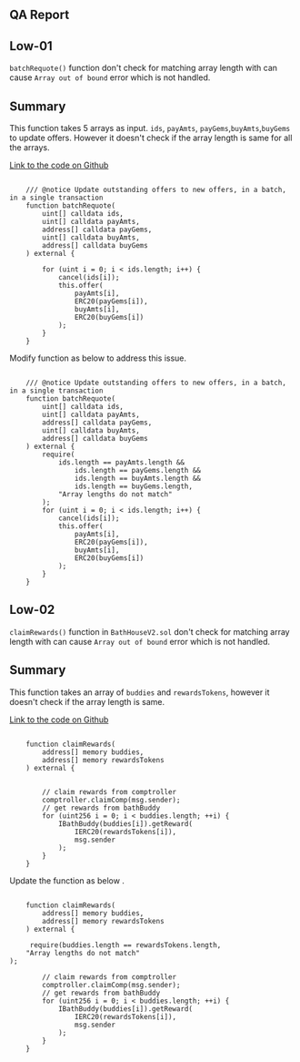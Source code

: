 ## QA Report

## Low-01

`batchRequote()` function don't check for matching array length with can cause `Array out of bound` error which is not handled.

## Summary 

This function takes 5 arrays as input. `ids`, `payAmts`, `payGems`,`buyAmts`,`buyGems` to update offers. However it doesn't check if the array length is same for all the arrays. 


[Link to the code on Github](https://github.com/code-423n4/2023-04-rubicon/blob/511636d889742296a54392875a35e4c0c4727bb7/contracts/RubiconMarket.sol#L917-L933)

```solidity

    /// @notice Update outstanding offers to new offers, in a batch, in a single transaction
    function batchRequote(
        uint[] calldata ids,
        uint[] calldata payAmts,
        address[] calldata payGems,
        uint[] calldata buyAmts,
        address[] calldata buyGems
    ) external {

        for (uint i = 0; i < ids.length; i++) {
            cancel(ids[i]);
            this.offer(
                payAmts[i],
                ERC20(payGems[i]),
                buyAmts[i],
                ERC20(buyGems[i])
            );
        }
    }

```

Modify function as below to address this issue.


```solidity

    /// @notice Update outstanding offers to new offers, in a batch, in a single transaction
    function batchRequote(
        uint[] calldata ids,
        uint[] calldata payAmts,
        address[] calldata payGems,
        uint[] calldata buyAmts,
        address[] calldata buyGems
    ) external {
        require(
            ids.length == payAmts.length &&
                ids.length == payGems.length &&
                ids.length == buyAmts.length &&
                ids.length == buyGems.length,
            "Array lengths do not match"
        );
        for (uint i = 0; i < ids.length; i++) {
            cancel(ids[i]);
            this.offer(
                payAmts[i],
                ERC20(payGems[i]),
                buyAmts[i],
                ERC20(buyGems[i])
            );
        }
    }

```


## Low-02

`claimRewards()` function in `BathHouseV2.sol`  don't check for matching array length with can cause `Array out of bound` error which is not handled.

## Summary 

This function takes an array of `buddies` and `rewardsTokens`, however it doesn't check if the array length is same.

[Link to the code on Github](https://github.com/code-423n4/2023-04-rubicon/blob/511636d889742296a54392875a35e4c0c4727bb7/contracts/BathHouseV2.sol#L115-L128)

```solidity

    function claimRewards(
        address[] memory buddies,
        address[] memory rewardsTokens
    ) external {

        
        // claim rewards from comptroller
        comptroller.claimComp(msg.sender);
        // get rewards from bathBuddy
        for (uint256 i = 0; i < buddies.length; ++i) {
            IBathBuddy(buddies[i]).getReward(
                IERC20(rewardsTokens[i]),
                msg.sender
            );
        }
    }
```

Update the function as below .

```solidity

    function claimRewards(
        address[] memory buddies,
        address[] memory rewardsTokens
    ) external {

     require(buddies.length == rewardsTokens.length,
    "Array lengths do not match"
);
        
        // claim rewards from comptroller
        comptroller.claimComp(msg.sender);
        // get rewards from bathBuddy
        for (uint256 i = 0; i < buddies.length; ++i) {
            IBathBuddy(buddies[i]).getReward(
                IERC20(rewardsTokens[i]),
                msg.sender
            );
        }
    }


```
